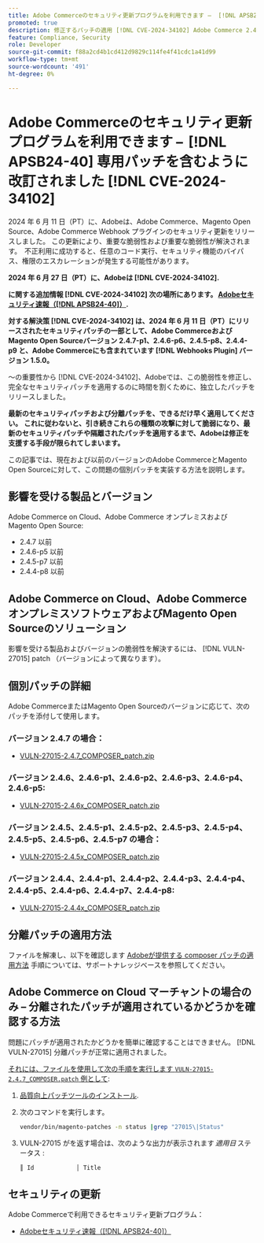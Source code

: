 ```yaml
---
title: Adobe Commerceのセキュリティ更新プログラムを利用できます –  [!DNL APSB24-40] 専用パッチを含むように改訂されました [!DNL CVE-2024-34102]
promoted: true
description: 修正するパッチの適用 [!DNL CVE-2024-34102] Adobe Commerce 2.4.4-p8、2.4.5-p7、2.4.6-p5、2.4.7 以前のバージョンの場合。
feature: Compliance, Security
role: Developer
source-git-commit: f88a2cd4b1cd412d9829c114fe4f41cdc1a41d99
workflow-type: tm+mt
source-wordcount: '491'
ht-degree: 0%

---
```


# Adobe Commerceのセキュリティ更新プログラムを利用できます –  [!DNL APSB24-40] 専用パッチを含むように改訂されました [!DNL CVE-2024-34102]

2024 年 6 月 11 日（PT）に、Adobeは、Adobe Commerce、Magento Open Source、Adobe Commerce Webhook プラグインのセキュリティ更新をリリースしました。 この更新により、重要な脆弱性および重要な脆弱性が解決されます。  不正利用に成功すると、任意のコード実行、セキュリティ機能のバイパス、権限のエスカレーションが発生する可能性があります。

**2024 年 6 月 27 日（PT）に、Adobeは [!DNL CVE-2024-34102].**

**に関する追加情報 [!DNL CVE-2024-34102] 次の場所にあります。 [Adobeセキュリティ速報（[!DNL APSB24-40]）](https://helpx.adobe.com/security/products/magento/apsb24-40.html).**

**対する解決策 [!DNL CVE-2024-34102] は、2024 年 6 月 11 日（PT）にリリースされたセキュリティパッチの一部として、Adobe CommerceおよびMagento Open Sourceバージョン 2.4.7-p1、2.4.6-p6、2.4.5-p8、2.4.4-p9 と、Adobe Commerceにも含まれています [!DNL Webhooks Plugin] バージョン 1.5.0。**

～の重要性から [!DNL CVE-2024-34102]、Adobeでは、この脆弱性を修正し、完全なセキュリティパッチを適用するのに時間を割くために、独立したパッチをリリースしました。

**最新のセキュリティパッチおよび分離パッチを、できるだけ早く適用してください。**
**これに従わないと、引き続きこれらの種類の攻撃に対して脆弱になり、最新のセキュリティパッチや隔離されたパッチを適用するまで、Adobeは修正を支援する手段が限られてしまいます。**<br>

この記事では、現在および以前のバージョンのAdobe CommerceとMagento Open Sourceに対して、この問題の個別パッチを実装する方法を説明します。

## 影響を受ける製品とバージョン

Adobe Commerce on Cloud、Adobe Commerce オンプレミスおよびMagento Open Source:

* 2.4.7 以前
* 2.4.6-p5 以前
* 2.4.5-p7 以前
* 2.4.4-p8 以前

## Adobe Commerce on Cloud、Adobe Commerce オンプレミスソフトウェアおよびMagento Open Sourceのソリューション

影響を受ける製品およびバージョンの脆弱性を解決するには、 [!DNL VULN-27015] patch （バージョンによって異なります）。

## 個別パッチの詳細

Adobe CommerceまたはMagento Open Sourceのバージョンに応じて、次のパッチを添付して使用します。

### バージョン 2.4.7 の場合：

* [VULN-27015-2.4.7_COMPOSER_patch.zip](assets/VULN-27015-2.4.7_COMPOSER_patch.zip)

### バージョン 2.4.6、2.4.6-p1、2.4.6-p2、2.4.6-p3、2.4.6-p4、2.4.6-p5:

* [VULN-27015-2.4.6x_COMPOSER_patch.zip](assets/VULN-27015-2.4.6x_COMPOSER_patch.zip)

### バージョン 2.4.5、2.4.5-p1、2.4.5-p2、2.4.5-p3、2.4.5-p4、2.4.5-p5、2.4.5-p6、2.4.5-p7 の場合：

* [VULN-27015-2.4.5x_COMPOSER_patch.zip](assets/VULN-27015-2.4.5x_COMPOSER_patch.zip)

### バージョン 2.4.4、2.4.4-p1、2.4.4-p2、2.4.4-p3、2.4.4-p4、2.4.4-p5、2.4.4-p6、2.4.4-p7、2.4.4-p8:

* [VULN-27015-2.4.4x_COMPOSER_patch.zip](assets/VULN-27015-2.4.4x_COMPOSER_patch.zip)


## 分離パッチの適用方法

ファイルを解凍し、以下を確認します [Adobeが提供する composer パッチの適用方法](https://experienceleague.adobe.com/docs/commerce-knowledge-base/kb/how-to/how-to-apply-a-composer-patch-provided-by-magento.html) 手順については、サポートナレッジベースを参照してください。

## Adobe Commerce on Cloud マーチャントの場合のみ – 分離されたパッチが適用されているかどうかを確認する方法

問題にパッチが適用されたかどうかを簡単に確認することはできません。 [!DNL VULN-27015] 分離パッチが正常に適用されました。

<u>それには、ファイルを使用して次の手順を実行します `VULN-27015-2.4.7_COMPOSER.patch` 例として</u>:

1. [品質向上パッチツールのインストール](https://experienceleague.adobe.com/docs/commerce-operations/tools/quality-patches-tool/usage.html).
1. 次のコマンドを実行します。

   ```bash
   vendor/bin/magento-patches -n status |grep "27015\|Status"
   ```

1. VULN-27015 がを返す場合は、次のような出力が表示されます *適用日* ステータス :

   ```bash
   ║ Id            │ Title                                                        │ Category        │ Origin                 │ Status      │ Details                                          ║ ║ N/A           │ ../m2-hotfixes/VULN-27015-2.4.7_COMPOSER_patch.patch      │ Other           │ Local                  │ Applied     │ Patch type: Custom                                
   ```

## セキュリティの更新

Adobe Commerceで利用できるセキュリティ更新プログラム：

* [Adobeセキュリティ速報（[!DNL APSB24-40]）](https://helpx.adobe.com/security/products/magento/apsb24-40.html)
